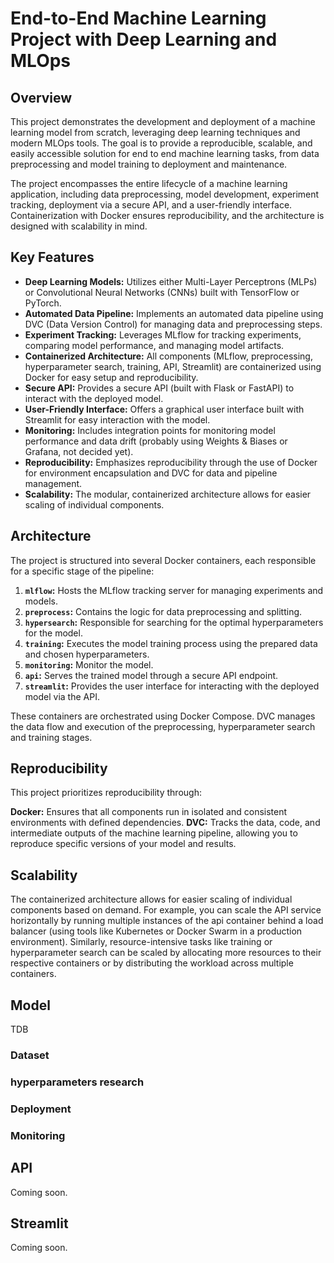 # End-to-End Machine Learning Project with Deep Learning and MLOps

## Overview

This project demonstrates the development and deployment of a machine learning model from scratch, leveraging deep learning techniques and modern MLOps tools. The goal is to provide a reproducible, scalable, and easily accessible solution for end to end machine learning tasks, from data preprocessing and model training to deployment and maintenance.

The project encompasses the entire lifecycle of a machine learning application, including data preprocessing, model development, experiment tracking, deployment via a secure API, and a user-friendly interface. Containerization with Docker ensures reproducibility, and the architecture is designed with scalability in mind.

## Key Features

* **Deep Learning Models:** Utilizes either Multi-Layer Perceptrons (MLPs) or Convolutional Neural Networks (CNNs) built with TensorFlow or PyTorch.
* **Automated Data Pipeline:** Implements an automated data pipeline using DVC (Data Version Control) for managing data and preprocessing steps.
* **Experiment Tracking:** Leverages MLflow for tracking experiments, comparing model performance, and managing model artifacts.
* **Containerized Architecture:** All components (MLflow, preprocessing, hyperparameter search, training, API, Streamlit) are containerized using Docker for easy setup and reproducibility.
* **Secure API:** Provides a secure API (built with Flask or FastAPI) to interact with the deployed model.
* **User-Friendly Interface:** Offers a graphical user interface built with Streamlit for easy interaction with the model.
* **Monitoring:** Includes integration points for monitoring model performance and data drift (probably using Weights & Biases or Grafana, not decided yet).
* **Reproducibility:** Emphasizes reproducibility through the use of Docker for environment encapsulation and DVC for data and pipeline management.
* **Scalability:** The modular, containerized architecture allows for easier scaling of individual components.

## Architecture

The project is structured into several Docker containers, each responsible for a specific stage of the pipeline:

1.  **`mlflow`:** Hosts the MLflow tracking server for managing experiments and models.
2.  **`preprocess`:** Contains the logic for data preprocessing and splitting.
3.  **`hypersearch`:** Responsible for searching for the optimal hyperparameters for the model.
4.  **`training`:** Executes the model training process using the prepared data and chosen hyperparameters.
5.  **`monitoring`:** Monitor the model.
6.  **`api`:** Serves the trained model through a secure API endpoint.
7.  **`streamlit`:** Provides the user interface for interacting with the deployed model via the API.

These containers are orchestrated using Docker Compose. DVC manages the data flow and execution of the preprocessing, hyperparameter search and training stages.

## Reproducibility

This project prioritizes reproducibility through:

**Docker:** Ensures that all components run in isolated and consistent environments with defined dependencies.
**DVC:** Tracks the data, code, and intermediate outputs of the machine learning pipeline, allowing you to reproduce specific versions of your model and results.

## Scalability

The containerized architecture allows for easier scaling of individual components based on demand. For example, you can scale the API service horizontally by running multiple instances of the api container behind a load balancer (using tools like Kubernetes or Docker Swarm in a production environment). Similarly, resource-intensive tasks like training or hyperparameter search can be scaled by allocating more resources to their respective containers or by distributing the workload across multiple containers.

## Model

TDB
### Dataset
### hyperparameters research
### Deployment
### Monitoring

## API

Coming soon.

## Streamlit

Coming soon.
